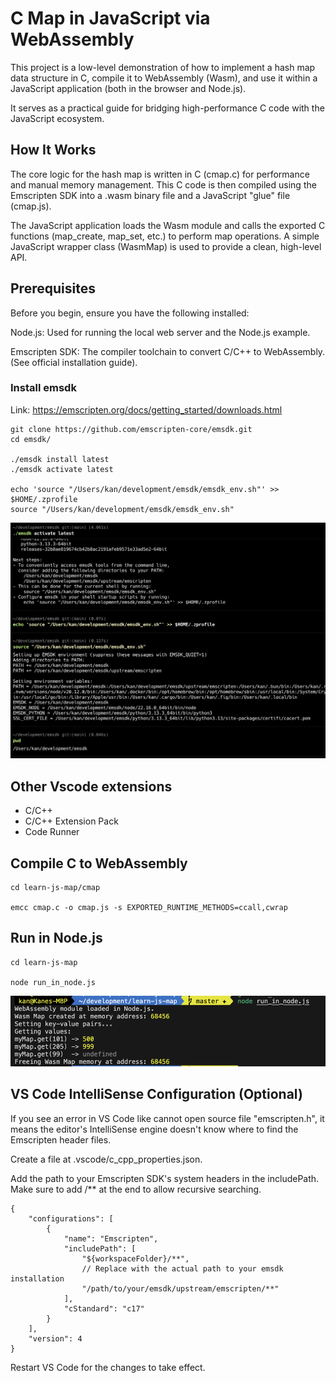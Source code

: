 # C Map in JavaScript via WebAssembly

This project is a low-level demonstration of how to implement a hash map data structure in C, compile it to WebAssembly (Wasm), and use it within a JavaScript application (both in the browser and Node.js).

It serves as a practical guide for bridging high-performance C code with the JavaScript ecosystem.

## How It Works

The core logic for the hash map is written in C (cmap.c) for performance and manual memory management. This C code is then compiled using the Emscripten SDK into a .wasm binary file and a JavaScript "glue" file (cmap.js).

The JavaScript application loads the Wasm module and calls the exported C functions (map_create, map_set, etc.) to perform map operations. A simple JavaScript wrapper class (WasmMap) is used to provide a clean, high-level API.

## Prerequisites

Before you begin, ensure you have the following installed:

Node.js: Used for running the local web server and the Node.js example.

Emscripten SDK: The compiler toolchain to convert C/C++ to WebAssembly. (See official installation guide).

### Install emsdk

Link: https://emscripten.org/docs/getting_started/downloads.html

```
git clone https://github.com/emscripten-core/emsdk.git
cd emsdk/

./emsdk install latest
./emsdk activate latest

echo 'source "/Users/kan/development/emsdk/emsdk_env.sh"' >> $HOME/.zprofile
source "/Users/kan/development/emsdk/emsdk_env.sh"
```

![Download emsdk](./docs/assets/download-emsdk.png)

## Other Vscode extensions

- C/C++
- C/C++ Extension Pack
- Code Runner

## Compile C to WebAssembly

```
cd learn-js-map/cmap

emcc cmap.c -o cmap.js -s EXPORTED_RUNTIME_METHODS=ccall,cwrap
```

## Run in Node.js

```
cd learn-js-map

node run_in_node.js
```

![Download emsdk](./docs/assets/run-in-node.png)

## VS Code IntelliSense Configuration (Optional)

If you see an error in VS Code like cannot open source file "emscripten.h", it means the editor's IntelliSense engine doesn't know where to find the Emscripten header files.

Create a file at .vscode/c_cpp_properties.json.

Add the path to your Emscripten SDK's system headers in the includePath. Make sure to add /\*\* at the end to allow recursive searching.

```
{
    "configurations": [
        {
            "name": "Emscripten",
            "includePath": [
                "${workspaceFolder}/**",
                // Replace with the actual path to your emsdk installation
                "/path/to/your/emsdk/upstream/emscripten/**"
            ],
            "cStandard": "c17"
        }
    ],
    "version": 4
}
```

Restart VS Code for the changes to take effect.
